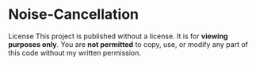 # Noise-Cancellation
License
This project is published without a license. It is for **viewing purposes only**.
You are **not permitted** to copy, use, or modify any part of this code without my written permission.
